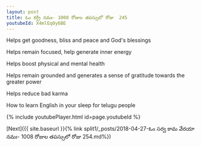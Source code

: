 ```yaml
---
layout: post
title: ఓం కర్త్రే నమః- 1008 రోజుల తపస్సులో రోజు  245
youtubeId: X4mlEq0y6BE
---
```

 
 
Helps get goodness, bliss and peace and God's blessings
 
Helps remain focused, help generate inner energy 
 
Helps boost physical and mental health 
 
Helps remain grounded and generates a sense of gratitude towards the greater power 
 
Helps reduce bad karma
 
How to learn English in your sleep for telugu people
 
 
 
 


{% include youtubePlayer.html id=page.youtubeId %}
 
[Next]({{ site.baseurl }}{% link split1/_posts/2018-04-27-ఓం సర్వ కామ వేరయా నమః- 1008 రోజుల తపస్సులో రోజు  254.md%})
 
